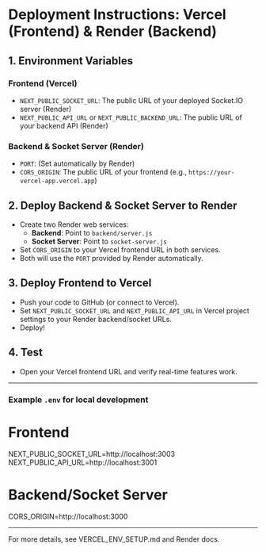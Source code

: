 # Deployment Instructions: Vercel (Frontend) & Render (Backend)

## 1. Environment Variables

### Frontend (Vercel)
- `NEXT_PUBLIC_SOCKET_URL`: The public URL of your deployed Socket.IO server (Render)
- `NEXT_PUBLIC_API_URL` or `NEXT_PUBLIC_BACKEND_URL`: The public URL of your backend API (Render)

### Backend & Socket Server (Render)
- `PORT`: (Set automatically by Render)
- `CORS_ORIGIN`: The public URL of your frontend (e.g., `https://your-vercel-app.vercel.app`)

## 2. Deploy Backend & Socket Server to Render
- Create two Render web services:
  - **Backend**: Point to `backend/server.js`
  - **Socket Server**: Point to `socket-server.js`
- Set `CORS_ORIGIN` to your Vercel frontend URL in both services.
- Both will use the `PORT` provided by Render automatically.

## 3. Deploy Frontend to Vercel
- Push your code to GitHub (or connect to Vercel).
- Set `NEXT_PUBLIC_SOCKET_URL` and `NEXT_PUBLIC_API_URL` in Vercel project settings to your Render backend/socket URLs.
- Deploy!

## 4. Test
- Open your Vercel frontend URL and verify real-time features work.

---

### Example `.env` for local development

# Frontend
NEXT_PUBLIC_SOCKET_URL=http://localhost:3003
NEXT_PUBLIC_API_URL=http://localhost:3001

# Backend/Socket Server
CORS_ORIGIN=http://localhost:3000

---

For more details, see VERCEL_ENV_SETUP.md and Render docs.
